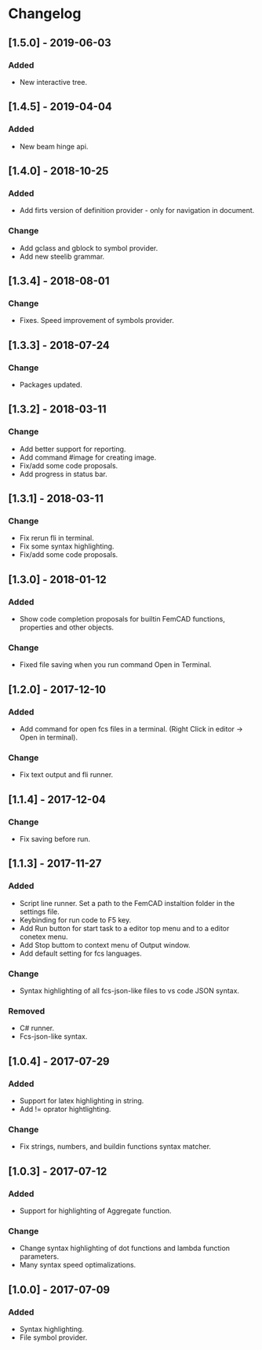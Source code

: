 # Changelog

## [1.5.0] - 2019-06-03

### Added
- New interactive tree.

## [1.4.5] - 2019-04-04

### Added
- New beam hinge api.

## [1.4.0] - 2018-10-25

### Added
- Add firts version of definition provider - only for navigation in document.

### Change
- Add gclass and gblock to symbol provider.
- Add new steelib grammar.

## [1.3.4] - 2018-08-01

### Change
- Fixes. Speed improvement of symbols provider.

## [1.3.3] - 2018-07-24

### Change
- Packages updated.

## [1.3.2] - 2018-03-11

### Change
- Add better support for reporting.
- Add command #image for creating image.
- Fix/add some code proposals.
- Add progress in status bar.

## [1.3.1] - 2018-03-11

### Change
- Fix rerun fli in terminal.
- Fix some syntax highlighting.
- Fix/add some code proposals.


## [1.3.0] - 2018-01-12

### Added
- Show code completion proposals for builtin FemCAD functions, properties and other objects.

### Change
- Fixed file saving when you run command Open in Terminal.



## [1.2.0] - 2017-12-10

### Added
- Add command for open fcs files in a terminal. (Right Click in editor -> Open in terminal).

### Change
- Fix text output and fli runner.



## [1.1.4] - 2017-12-04

### Change
- Fix saving before run.

## [1.1.3] - 2017-11-27

### Added
- Script line runner. Set a path to the FemCAD instaltion folder in the settings file. 
- Keybinding for run code to F5 key.
- Add Run button for start task to a editor top menu and to a editor conetex menu.
- Add Stop buttom to context menu of Output window.
- Add default setting for fcs languages.

### Change
- Syntax highlighting of all fcs-json-like files to vs code JSON syntax.

### Removed
- C# runner.
- Fcs-json-like syntax.



## [1.0.4] - 2017-07-29

### Added
- Support for latex highlighting in string.
- Add != oprator hightlighting.

### Change
- Fix strings, numbers, and buildin functions syntax matcher.



## [1.0.3] - 2017-07-12

### Added
- Support for highlighting of Aggregate function.

### Change
- Change syntax highlighting of dot functions and lambda function parameters.
- Many syntax speed optimalizations.



## [1.0.0] - 2017-07-09
### Added
- Syntax highlighting.
- File symbol provider.
